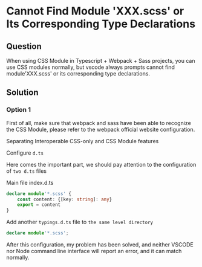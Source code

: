  # Cannot Find Module 'XXX.scss' or Its Corresponding Type Declarations

## Question
When using CSS Module in Typescript + Webpack + Sass projects, you can use CSS modules normally, but vscode always prompts cannot find module'XXX.scss' or its corresponding type declarations.

## Solution
### Option 1
First of all, make sure that webpack and sass have been able to recognize the CSS Module, please refer to the webpack official website configuration.

Separating Interoperable CSS-only and CSS Module features

Configure `d.ts`

Here comes the important part, we should pay attention to the configuration of `two d.ts` files

Main file index.d.ts
```ts
declare module'*.scss' {
    const content: {[key: string]: any}
    export = content
}
```
Add another `typings.d.ts` file to `the same level directory`
```ts
declare module'*.scss';
```
After this configuration, my problem has been solved, and neither VSCODE nor Node command line interface will report an error, and it can match normally.
